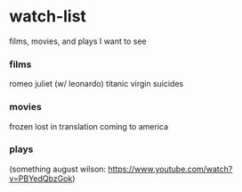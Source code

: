 # watch-list

films, movies, and plays I want to see

### films

romeo juliet (w/ leonardo)
titanic
virgin suicides

### movies

frozen
lost in translation
coming to america

### plays

(something august wilson: https://www.youtube.com/watch?v=PBYedQbzGok)
